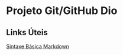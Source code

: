 # Projeto Git/GitHub Dio

## Links Úteis

[Sintaxe Básica Markdown](https://www.markdownguide.org/basic-syntax/)



